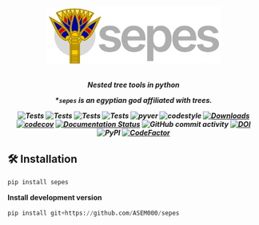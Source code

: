 <!-- <h1 align="center" style="font-family:Monospace" >Py🌲Class</h1> -->
<h5 align="center">
<img width="350px" src="docs/_static/logo.svg"> <br>

<br>

Nested tree tools in python

*`sepes` is an egyptian god affiliated with trees.

![Tests](https://github.com/ASEM000/sepes/actions/workflows/test_default.yml/badge.svg)
![Tests](https://github.com/ASEM000/sepes/actions/workflows/test_jax.yml/badge.svg)
![Tests](https://github.com/ASEM000/sepes/actions/workflows/test_numpy.yml/badge.svg)
![Tests](https://github.com/ASEM000/sepes/actions/workflows/test_torch.yml/badge.svg)
![pyver](https://img.shields.io/badge/python-3.8%203.9%203.10%203.11_-blue)
![codestyle](https://img.shields.io/badge/codestyle-black-black)
[![Downloads](https://static.pepy.tech/badge/sepes)](https://pepy.tech/project/sepes)
[![codecov](https://codecov.io/gh/ASEM000/sepes/branch/main/graph/badge.svg?token=TZBRMO0UQH)](https://codecov.io/gh/ASEM000/sepes)
[![Documentation Status](https://readthedocs.org/projects/sepes/badge/?version=latest)](https://sepes.readthedocs.io/en/latest/?badge=latest)
![GitHub commit activity](https://img.shields.io/github/commit-activity/m/ASEM000/sepes)
[![DOI](https://zenodo.org/badge/512717921.svg)](https://zenodo.org/badge/latestdoi/512717921)
![PyPI](https://img.shields.io/pypi/v/sepes)
[![CodeFactor](https://www.codefactor.io/repository/github/asem000/sepes/badge)](https://www.codefactor.io/repository/github/asem000/sepes)

</h5>

## 🛠️ Installation<a id="installation"></a>

```python
pip install sepes
```

**Install development version**

```python
pip install git+https://github.com/ASEM000/sepes
```